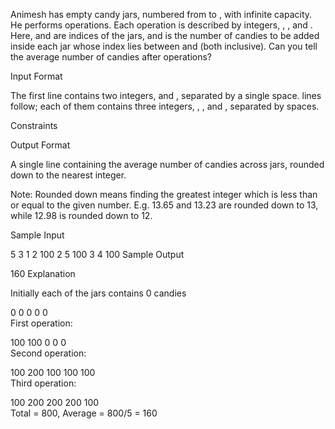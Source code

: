 Animesh has  empty candy jars, numbered from  to , with infinite capacity. He performs  operations. Each operation is described by  integers, , , and . Here,  and  are indices of the jars, and  is the number of candies to be added inside each jar whose index lies between  and  (both inclusive). Can you tell the average number of candies after  operations?

Input Format

The first line contains two integers,  and , separated by a single space.
 lines follow; each of them contains three integers, , , and , separated by spaces.

Constraints




Output Format

A single line containing the average number of candies across  jars, rounded down to the nearest integer.

Note: Rounded down means finding the greatest integer which is less than or equal to the given number. E.g. 13.65 and 13.23 are rounded down to 13, while 12.98 is rounded down to 12.

Sample Input

5 3
1 2 100
2 5 100
3 4 100
Sample Output

160
Explanation

Initially each of the jars contains 0 candies

0 0 0 0 0  
First operation:

100 100 0 0 0  
Second operation:

100 200 100 100 100  
Third operation:

100 200 200 200 100  
Total = 800, Average = 800/5 = 160
